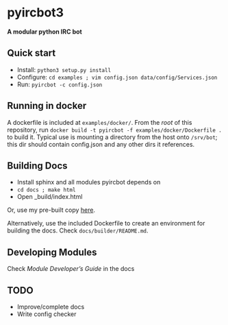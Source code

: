 pyircbot3
=========
**A modular python IRC bot**

Quick start
-----------

* Install: `python3 setup.py install`
* Configure: `cd examples ; vim config.json data/config/Services.json`
* Run: `pyircbot -c config.json`

Running in docker
-----------------

A dockerfile is included at `examples/docker/`. From the *root* of this repository, run `docker build -t pyircbot -f examples/docker/Dockerfile .` to build it. Typical use is mounting a directory from the host onto `/srv/bot`; this dir should contain config.json and any other dirs it references.

Building Docs
-------------

* Install sphinx and all modules pyircbot depends on
* `cd docs ; make html`
* Open _build/index.html

Or, use my pre-built copy [here](http://davepedu.com/files/botdocs/).

Alternatively, use the included Dockerfile to create an environment for
building the docs. Check `docs/builder/README.md`.

Developing Modules
------------------

Check *Module Developer’s Guide* in the docs

TODO
----

* Improve/complete docs
* Write config checker
